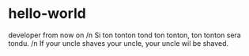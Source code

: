 # hello-world
developer from now on
/n
Si ton tonton tond ton tonton, ton tonton sera tondu.
/n
If your uncle shaves your uncle, your uncle wil be shaved.
